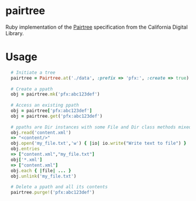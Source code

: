 # pairtree

Ruby implementation of the [Pairtree](https://wiki.ucop.edu/display/Curation/PairTree) specification from the California Digital Library.

# Usage

```ruby
  # Initiate a tree
  pairtree = Pairtree.at('./data', :prefix => 'pfx:', :create => true)
  
  # Create a ppath
  obj = pairtree.mk('pfx:abc123def')
  
  # Access an existing ppath
  obj = pairtree['pfx:abc123def']
  obj = pairtree.get('pfx:abc123def')
  
  # ppaths are Dir instances with some File and Dir class methods mixed in
  obj.read('content.xml')
  => "<content/>"
  obj.open('my_file.txt','w') { |io| io.write("Write text to file") }
  obj.entries
  => ["content.xml","my_file.txt"]
  obj['*.xml']
  => ["content.xml"]
  obj.each { |file| ... }
  obj.unlink('my_file.txt')
  
  # Delete a ppath and all its contents
  pairtree.purge!('pfx:abc123def')
```



